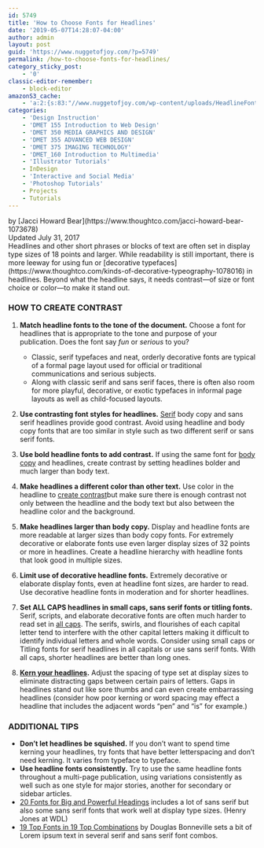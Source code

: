 ```yaml
---
id: 5749
title: 'How to Choose Fonts for Headlines'
date: '2019-05-07T14:28:07-04:00'
author: admin
layout: post
guid: 'https://www.nuggetofjoy.com/?p=5749'
permalink: /how-to-choose-fonts-for-headlines/
category_sticky_post:
    - '0'
classic-editor-remember:
    - block-editor
amazonS3_cache:
    - 'a:2:{s:83:"//www.nuggetofjoy.com/wp-content/uploads/HeadlineFonts-56a248d33df78cf772740e99.png";a:2:{s:2:"id";s:4:"5771";s:11:"source_type";s:13:"media-library";}s:112:"//image-control-storage.s3.amazonaws.com/blog-images/2017/11/23154611/HeadlineFonts-56a248d33df78cf772740e99.png";a:2:{s:2:"id";s:4:"5771";s:11:"source_type";s:13:"media-library";}}'
categories:
    - 'Design Instruction'
    - 'DMET 155 Introduction to Web Design'
    - 'DMET 350 MEDIA GRAPHICS AND DESIGN'
    - 'DMET 355 ADVANCED WEB DESIGN'
    - 'DMET 375 IMAGING TECHNOLOGY'
    - 'DMET_160 Introduction to Multimedia'
    - 'Illustrator Tutorials'
    - InDesign
    - 'Interactive and Social Media'
    - 'Photoshop Tutorials'
    - Projects
    - Tutorials
---
```


<div class="loc pre-content"><div class="comp article-meta mntl-block" data-tracking-container="true" id="article-meta_1-0"><div class="comp byline" id="byline_1-0"><span class="byline-name">by [Jacci Howard Bear](https://www.thoughtco.com/jacci-howard-bear-1073678)</span></div><div class="comp updated-label article-updated-label" id="updated-label_1-0">Updated July 31, 2017</div></div></div>Headlines and other short phrases or blocks of text are often set in display type sizes of 18 points and larger. While readability is still important, there is more leeway for using fun or [decorative typefaces](https://www.thoughtco.com/kinds-of-decorative-typeography-1078016) in headlines. Beyond what the headline says, it needs contrast—of size or font choice or color—to make it stand out.

### HOW TO CREATE CONTRAST

1. **Match headline fonts to the tone of the document.** Choose a font for headlines that is appropriate to the tone and purpose of your publication. Does the font say *fun* or *serious* to you?
    - Classic, serif typefaces and neat, orderly decorative fonts are typical of a formal page layout used for official or traditional communications and serious subjects.
    - Along with classic serif and sans serif faces, there is often also room for more playful, decorative, or exotic typefaces in informal page layouts as well as child-focused layouts.

1. **Use contrasting font styles for headlines.** [Serif](https://www.thoughtco.com/serif-font-information-1073831) body copy and sans serif headlines provide good contrast. Avoid using headline and body copy fonts that are too similar in style such as two different serif or sans serif fonts.
2. **Use bold headline fonts to add contrast.** If using the same font for [body copy](https://www.thoughtco.com/body-copy-in-typography-1078253) and headlines, create contrast by setting headlines bolder and much larger than body text.
3. **Make headlines a different color than other text.** Use color in the headline to [create contrast](https://www.thoughtco.com/create-contrast-with-obvious-differences-1077469)but make sure there is enough contrast not only between the headline and the body text but also between the headline color and the background.
4. **Make headlines larger than body copy.** Display and headline fonts are more readable at larger sizes than body copy fonts. For extremely decorative or elaborate fonts use even larger display sizes of 32 points or more in headlines. Create a headline hierarchy with headline fonts that look good in multiple sizes.

1. **Limit use of decorative headline fonts.** Extremely decorative or elaborate display fonts, even at headline font sizes, are harder to read. Use decorative headline fonts in moderation and for shorter headlines.
2. **Set ALL CAPS headlines in small caps, sans serif fonts or titling fonts.** Serif, scripts, and elaborate decorative fonts are often much harder to read set in [all caps](https://www.thoughtco.com/using-all-caps-with-right-fonts-1074170). The serifs, swirls, and flourishes of each capital letter tend to interfere with the other capital letters making it difficult to identify individual letters and whole words. Consider using small caps or Titling fonts for serif headlines in all capitals or use sans serif fonts. With all caps, shorter headlines are better than long ones.

1. **[Kern your headlines](https://www.thoughtco.com/kerning-definition-1079065).** Adjust the spacing of type set at display sizes to eliminate distracting gaps between certain pairs of letters. Gaps in headlines stand out like sore thumbs and can even create embarrassing headlines (consider how poor kerning or word spacing may effect a headline that includes the adjacent words “pen” and “is” for example.)

### ADDITIONAL TIPS

- **Don’t let headlines be squished.** If you don’t want to spend time kerning your headlines, try fonts that have better letterspacing and don’t need kerning. It varies from typeface to typeface.
- **Use headline fonts consistently.** Try to use the same headline fonts throughout a multi-page publication, using variations consistently as well such as one style for major stories, another for secondary or sidebar articles.
- [20 Fonts for Big and Powerful Headings](https://webdesignledger.com/20-fonts-ideal-for-big-and-powerful-headings/) includes a lot of sans serif but also some sans serif fonts that work well at display type sizes. (Henry Jones at WDL)
- [19 Top Fonts in 19 Top Combinations](http://bonfx.com/19-top-font-in-19-top-combinations/) by Douglas Bonneville sets a bit of Lorem ipsum text in several serif and sans serif font combos.
